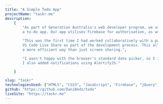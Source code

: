 ```yaml
---
title: "A Simple Todo App"
projectName: "taskr.me"
description: 
    [
        "As part of Generation Australia's web developer program, we used pair programming and agile methodology and create 
        a to-do app. Our app utilises Firebase for authorisation, as well as storing task data in a database.",

        "This was the first time I had worked collaboratively with a partner. It was a great experience as I got to try out 
        VS Code Live Share as part of the development process. This allowed us to work on some problems at the same time in 
        a more efficient way than just screen sharing.",

        "I wasn't happy with the browser's standard date picker, so I integrated Flatpickr to offer a better user experience. 
        I also added notifications using AlertifyJS."

    ]

slug: "taskr"
technologiesUsed: ["HTML5", "CSS3", "JavaScript", "Firebase", "jQuery", "Flatpickr", "Bootstrap-select", "AlertifyJS", "Font Awesome"]
github: "https://github.com/DaniBedz/todo"
liveSite: "https://taskr.me"
---
```

